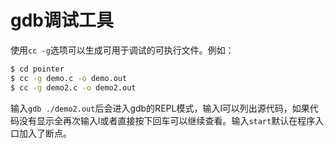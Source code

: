 # gdb调试工具

使用`cc -g`选项可以生成可用于调试的可执行文件。例如：

```bash
$ cd pointer
$ cc -g demo.c -o demo.out
$ cc -g demo2.c -o demo2.out
```

输入`gdb ./demo2.out`后会进入gdb的REPL模式，输入l可以列出源代码，如果代码没有显示全再次输入l或者直接按下回车可以继续查看。输入`start`默认在程序入口加入了断点。